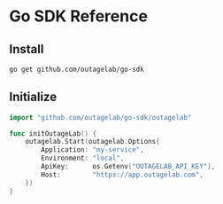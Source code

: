 # Go SDK Reference

## Install

```sh
go get github.com/outagelab/go-sdk
```

## Initialize

```go
import "github.com/outagelab/go-sdk/outagelab"

func initOutageLab() {
    outagelab.Start(outagelab.Options{
		Application: "my-service",
		Environment: "local",
		ApiKey:      os.Getenv("OUTAGELAB_API_KEY"),
		Host:        "https://app.outagelab.com",
	})
}
```
